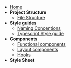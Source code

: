 - [Home](/)
- **Project Structure**
  - [File Structure](structure/files-structure.md)
- **Style guides**
  - [Naming Concentions](style-guides/namingConventions.md)
  - [Typescript Style guide](style-guides/typescript-style-guide.md)
- **Components**
  - [Functional components](components/function-component.md)
  - [Layout components](components/layout-components.md)
  - [Hooks](components/hook.md)
- **Style Sheet**